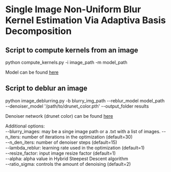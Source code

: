 # Single Image Non-Uniform Blur Kernel Estimation Via Adaptiva Basis Decomposition


## Script to compute kernels from an image

python compute_kernels.py -i image_path -m model_path

Model can be found [here](https://www.dropbox.com/s/410672buqv3a881/ADE_L1_LeakyRelu_epoch200_epoch150_epoch150_epoch200_epoch200.pkl?dl=0)

## Script to deblur an image

python image_deblurring.py -b blurry_img_path --reblur_model model_path --denoiser_model '/path/to/drunet_color.pth'  --output_folder results

Denoiser network (drunet color) can be found [here](https://drive.google.com/file/d/1KDn0ok5Q6dJtAAIBBkiFbHl1ms9kVezz/view?usp=sharing)

Additional options:   
  --blurry_images: may be a singe image path or a .txt with a list of images. 
  --n_iters: number of iterations in the optimization (default=30)     
  --n_den_iters: number of denoiser steps (default=15)     
  --lambda_reblur: learning rate used in the optimization (default=1)     
  --resize_factor: input image resize factor (default=1)     
  --alpha: alpha value in Hybrid Steepest Descent algorithm     
  --ratio_sigma: controls the amount of denoising (default=2)      



